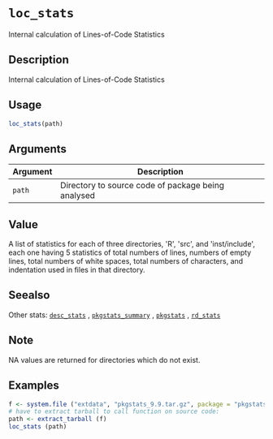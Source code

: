 # `loc_stats`

Internal calculation of Lines-of-Code Statistics


## Description

Internal calculation of Lines-of-Code Statistics


## Usage

```r
loc_stats(path)
```


## Arguments

Argument      |Description
------------- |----------------
`path`     |     Directory to source code of package being analysed


## Value

A list of statistics for each of three directories, 'R', 'src', and
 'inst/include', each one having 5 statistics of total numbers of lines,
 numbers of empty lines, total numbers of white spaces, total numbers of
 characters, and indentation used in files in that directory.


## Seealso

Other stats:
 [`desc_stats`](#descstats) ,
 [`pkgstats_summary`](#pkgstatssummary) ,
 [`pkgstats`](#pkgstats) ,
 [`rd_stats`](#rdstats)


## Note

NA values are returned for directories which do not exist.


## Examples

```r
f <- system.file ("extdata", "pkgstats_9.9.tar.gz", package = "pkgstats")
# have to extract tarball to call function on source code:
path <- extract_tarball (f)
loc_stats (path)
```


